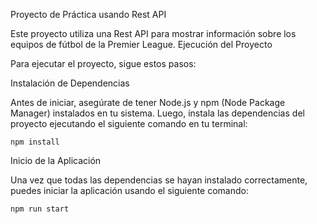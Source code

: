 Proyecto de Práctica usando Rest API

Este proyecto utiliza una Rest API para mostrar información sobre los equipos de fútbol de la Premier League.
Ejecución del Proyecto

Para ejecutar el proyecto, sigue estos pasos:

Instalación de Dependencias

Antes de iniciar, asegúrate de tener Node.js y npm (Node Package Manager) instalados en tu sistema. Luego, instala las dependencias del proyecto ejecutando el siguiente comando en tu terminal:

    npm install

Inicio de la Aplicación

Una vez que todas las dependencias se hayan instalado correctamente, puedes iniciar la aplicación usando el siguiente comando:

    npm run start


